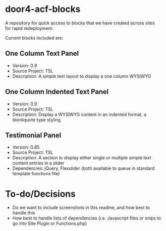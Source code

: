 door4-acf-blocks
================

A repository for quick access to blocks that we have created across sites for rapid redeployment.

Current blocks included are:

One Column Text Panel
---------------------

*	Version: 0.9
*	Source Project: TSL
*	Description: A simple text layout to display a one column WYSIWYG

One Column Indented Text Panel
------------------------------

*	Version: 0.9
*	Source Project: TSL
*	Description: Display a WYSIWYG content in an indented format, a blockquote type styling


Testimonial Panel
-----------------

*	Version: 0.85
*	Source Project: TSL
*	Description: A section to display either single or multiple simple text content entries in a slider
*	Dependencies: jQuery, Flexslider (both available to queue in standard template functions file)



To-do/Decisions
===============

*	Do we want to include screenshots in this readme, and how best to handle this
*	How best to handle lists of dependencies (i.e. Javascript files or snips to go into Site Plugin or Functions.php)